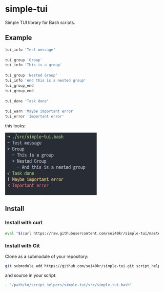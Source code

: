 # simple-tui

Simple TUI library for Bash scripts.

## Example

```bash
tui_info 'Test message'

tui_group 'Group'
tui_info 'This is a group'

tui_group 'Nested Group'
tui_info 'And this is a nested group'
tui_group_end
tui_group_end

tui_done 'Task done'

tui_warn 'Maybe important error'
tui_error 'Important error'
```

this looks:

![Example](img/example.png)

## Install

### Install with curl

```bash
eval "$(curl https://raw.githubusercontent.com/sei40kr/simple-tui/master/src/simple-tui.bash)"
```

### Install with Git

Clone as a submodule of your repository:

```bash
git submodule add https://github.com/sei40kr/simple-tui.git script_helpers/simple-tui
```

and source in your script:

```bash
. "/path/to/script_helpers/simple-tui/src/simple-tui.bash"
```

